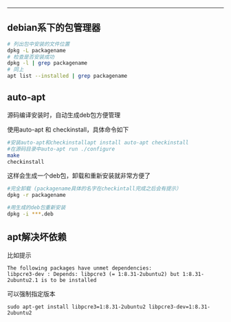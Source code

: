 ---



## debian系下的包管理器



```bash
# 列出包中安装的文件位置
dpkg -L packagename
# 检查是否安装成功
dpkg -l | grep packagename
# 同上
apt list --installed | grep packagename
```



## auto-apt

源码编译安装时，自动生成deb包方便管理

使用auto-apt 和 checkinstall，具体命令如下
```bash
#安装auto-apt和checkinstallapt install auto-apt checkinstall
#在源码目录中auto-apt run ./configure
make
checkinstall
```

这样会生成一个deb包，卸载和重新安装就非常方便了

```bash
#完全卸载 (packagename具体的名字在checkintall完成之后会有提示）
dpkg -r packagename

#用生成的deb包重新安装
dpkg -i ***.deb
```



## apt解决坏依赖

比如提示
```
The following packages have unmet dependencies:
libpcre3-dev : Depends: libpcre3 (= 1:8.31-2ubuntu2) but 1:8.31-2ubuntu2.1 is to be installed
```

可以强制指定版本
```
sudo apt-get install libpcre3=1:8.31-2ubuntu2 libpcre3-dev=1:8.31-2ubuntu2
```